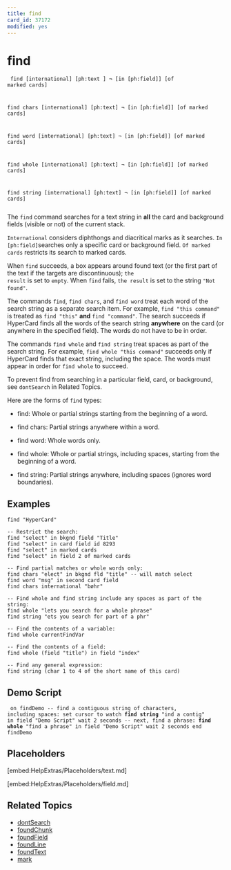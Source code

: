 ```yaml
---
title: find
card_id: 37172
modified: yes
---
```


# find

<code><pre>
find [international] [ph:text ] ¬
   [in [ph:field]] [of marked cards]

find chars [international] [ph:text] ¬
   [in [ph:field]] [of marked cards]

find word [international] [ph:text] ¬
   [in [ph:field]] [of marked cards]

find whole [international] [ph:text] ¬
   [in [ph:field]] [of marked cards]

find string [international] [ph:text] ¬
   [in [ph:field]] [of marked cards]
</pre></code>


The <code>find</code> command searches for a text string in <b>all</b> the card and background fields (visible or not) of the current stack.

<code>International</code> considers diphthongs and diacritical marks as it searches. <code>In [ph:field]</code>searches only a specific card or background field. <code>Of marked cards</code> restricts its search to marked cards.

When <code>find</code> succeeds, a box appears around found text (or the first part of the text if the targets are discontinuous); <code>the result</code> is set to <code>empty</code>. When <code>find</code> fails, <code>the result</code> is set to the string <code>"Not found"</code>.

The commands `find`, `find chars`, and `find word` treat each word of the search string as a separate search item. For example, `find "this command"` is treated as `find "this"` <b>and</b> `find "command"`. The search succeeds if HyperCard finds all the words of the search string <b>anywhere</b> on the card (or anywhere in the specified field). The words do not have to be in order.

The commands `find whole` and `find string` treat spaces as part of the search string. For example, `find whole "this command"` succeeds only if HyperCard finds that exact string, including the space. The words must appear in order for `find whole` to succeed.

To prevent find from searching in a particular field, card, or background, see `dontSearch` in Related Topics.

Here are the forms of `find` types:

* find: Whole or partial strings starting from the beginning of a word.

* find chars: Partial strings anywhere within a word.

* find word: Whole words only.

* find whole: Whole or partial strings, including spaces, starting from the beginning of a word.

* find string: Partial strings anywhere, including spaces (ignores word boundaries).

## Examples

```
find "HyperCard"

-- Restrict the search:
find "select" in bkgnd field "Title"
find "select" in card field id 8293
find "select" in marked cards
find "select" in field 2 of marked cards

-- Find partial matches or whole words only:
find chars "elect" in bkgnd fld "title" -- will match select
find word "msg" in second card field  
find chars international "bøhr"

-- Find whole and find string include any spaces as part of the string:
find whole "lets you search for a whole phrase"
find string "ets you search for part of a phr"

-- Find the contents of a variable:
find whole currentFindVar

-- Find the contents of a field:
find whole (field "title") in field "index"

-- Find any general expression:
find string (char 1 to 4 of the short name of this card)
```

## Demo Script

<code><pre>
on findDemo
 -- find a contiguous string of characters, including spaces:
  set cursor to watch
  <b>find string</b> "ind a contig" in field "Demo Script"
  wait 2 seconds
  -- next, find a phrase:
  <b>find whole</b> "find a phrase" in field "Demo Script"
  wait 2 seconds
end findDemo
</pre></code>

## Placeholders

[embed:HelpExtras/Placeholders/text.md]

[embed:HelpExtras/Placeholders/field.md]

## Related Topics

* [dontSearch](/HyperTalkReference/properties/dontSearch)
* [foundChunk](/HyperTalkReference/functions/foundChunk)
* [foundField](/HyperTalkReference/functions/foundField)
* [foundLine](/HyperTalkReference/functions/foundLine)
* [foundText](/HyperTalkReference/functions/foundText)
* [mark](/HyperTalkReference/commands/mark)
